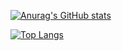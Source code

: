 [![Anurag's GitHub stats](https://github-readme-stats.vercel.app/api?username=AzukiScarlet)](https://github.com/anuraghazra/github-readme-stats)

[![Top Langs](https://github-readme-stats.vercel.app/api/top-langs/?username=AzukiScarlet)](https://github.com/anuraghazra/github-readme-stats)
